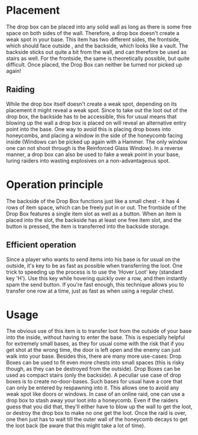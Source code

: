 # Placement

The drop box can be placed into any solid wall as long as there is some free space on both sides of the wall. Therefore, a drop box doesn't create a weak spot in your base. 
This item has two different sides, the frontside, which should face outside , and the backside, which looks like a vault. 
The backside sticks out quite a bit from the wall, and can therefore be used as stairs as well. For the frontside, the same is theoretically possible, but quite difficult.
Once placed, the Drop Box can neither be turned nor picked up again!
## Raiding

While the drop box itself doesn't create a weak spot, depending on its placement it might reveal a weak spot. Since to take out the loot out of the drop box, the backside has to be accessible, this for usual means that blowing up the wall a drop box is placed on will reveal an alternative entry point into the base.
One way to avoid this is placing drop boxes into honeycombs, and placing a window in the side of the honeycomb facing inside (Windows can be picked up again with a Hammer. The only window one can not shoot through is the Reinforced Glass Window). 
In a reverse manner, a drop box can also be used to fake a weak point in your base, luring raiders into wasting explosives on a non-advantageous spot.
# Operation principle

The backside of the Drop Box functions just like a small chest - it has 4 rows of item space, which can be freely put in or out.
The frontside of the Drop Box features a single item slot as well as a button. When an item is placed into the slot, the backside has at least one free item slot, and the button is pressed, the item is transferred into the backside storage.
## Efficient operation

Since a player who wants to send items into his base is for usual on the outside, it's key to be as fast as possible when transferring the loot.
One trick to speeding up the process is to use the 'Hover Loot' key (standard key 'H'). 
Use this key while hovering quickly over a row, and then instantly spam the send button. 
If you're fast enough, this technique allows you to transfer one row at a time, just as fast as when using a regular chest.
# Usage

The obvious use of this item is to transfer loot from the outside of your base into the inside, without having to enter the base. This is especially helpful for extremely small bases, as they for usual come with the risk that if you get shot at the wrong time, the door is left open and the enemy can just walk into your base.
Besides this, there are many more use-cases:
Drop Boxes can be used to fit even more chests into small spaces (this is risky though, as they can be destroyed from the outside).
Drop Boxes can be used as compact stairs (only the backside).
A peculiar use case of drop boxes is to create no-door-bases. Such bases for usual have a core that can only be entered by respawning into it. This allows one to avoid any weak spot like doors or windows.
In case of an online raid, one can use a drop box to stash away your loot into a honeycomb. Even if the raiders guess that you did that, they'll either have to blow up the wall to get the loot, or destroy the drop box to make no one get the loot.
Once the raid is over, one then just has to wait till the outer wall of the honeycomb decays to get the loot back (be aware that this might take a lot of time).
